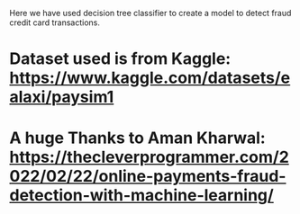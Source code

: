 Here we have used decision tree classifier to create a model to detect fraud credit card transactions.
# Dataset used is from Kaggle: https://www.kaggle.com/datasets/ealaxi/paysim1

# A huge Thanks to Aman Kharwal: https://thecleverprogrammer.com/2022/02/22/online-payments-fraud-detection-with-machine-learning/
